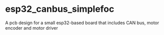 # esp32_canbus_simplefoc
A pcb design for a small esp32-based board that includes CAN bus, motor encoder and motor driver
